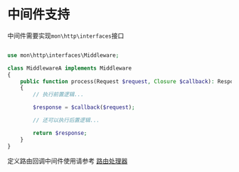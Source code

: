 # 中间件支持

中间件需要实现`mon\http\interfaces`接口

```php

use mon\http\interfaces\Middleware;

class MiddlewareA implements Middleware
{
    public function process(Request $request, Closure $callback): Response
    {
        // 执行前置逻辑...

        $response = $callback($request);

        // 还可以执行后置逻辑...

        return $response;
    }
}


```


定义路由回调中间件使用请参考 [路由处理器](./Route.md)